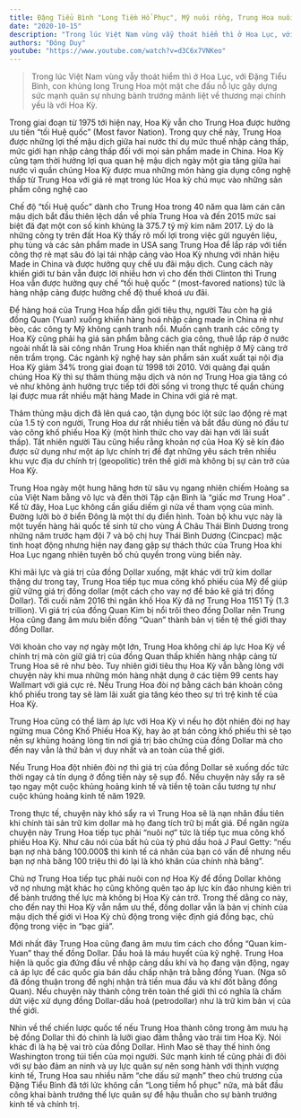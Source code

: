 ```yaml
---
title: Đặng Tiểu Bình "Long Tiềm Hổ Phục", Mỹ nuôi rồng, Trung Hoa nuôi nợ
date: "2020-10-15"
description: "Trong lúc Việt Nam vùng vẫy thoát hiểm thì ở Hoa Lục, với Đặng Tiểu Bình, con khủng long Trung Hoa một mặt che đấu nỗ lực gây dựng sức mạnh quân sự nhưng bành trướng mãnh liệt về  thương mại chính yếu là với Hoa Kỳ."
authors: "Đông Duy"
youtube: "https://www.youtube.com/watch?v=d3C6x7VNKeo"
---
```


>Trong lúc Việt Nam vùng vẫy thoát hiểm thì ở Hoa Lục, với Đặng Tiểu Bình, con khủng long Trung Hoa một mặt che đấu nỗ lực gây dựng sức mạnh quân sự nhưng bành trướng mãnh liệt về  thương mại chính yếu là với Hoa Kỳ.

Trong giai đoạn từ 1975 tới hiện nay, Hoa Kỳ vẫn cho Trung Hoa được hưởng ưu tiên “tối Huệ quốc” (Most favor Nation). Trong quy chế này, Trung Hoa được những lợi thế mậu dịch giữa hai nước thí dụ mức thuế nhập cảng thấp, mức giới hạn nhập cảng thấp đối với mọi sản phẩm made in China. Hoa Kỳ cũng tạm thời hưởng lợi qua quan hệ mậu dịch ngày một gia tăng giữa hai nước vì quần chúng Hoa Kỳ được mua những món hàng gia dụng công nghệ thấp từ Trung Hoa với giá rẻ mạt trong lúc Hoa kỳ chú mục vào những sản phẩm công nghệ cao

Chế độ “tối Huệ quốc” dành cho Trung Hoa trong 40 năm qua làm cán cân mậu dịch bắt đầu thiên lệch dần về phía Trung Hoa và đến 2015 mức sai biệt đã đạt một con số kinh khủng là 375.7 tỷ mỹ kim năm 2017. Lý do là những công ty trên đất Hoa Kỳ thấy rõ mối lợi trong việc gửi nguyên liệu, phụ tùng và các sản phẩm made in USA sang Trung Hoa để lắp ráp với tiền công thợ rẻ mạt său đó lại tái nhập cảng vào Hoa Kỳ nhưng với nhãn hiệu Made in China và được hưởng quy chế ưu đãi mậu dịch. Cung cách này khiến giới tư bản vẫn được lời nhiều hơn vì cho đến thời Clinton thì Trung Hoa vẫn được hưởng quy chế “tối huệ quốc “ (most-favored nations) tức là hàng nhập cảng được hưởng chế độ thuế khoá ưu đãi.

Để hàng hoá của Trung Hoa hấp dẫn giới tiêu thụ, người Tàu còn hạ giá đồng Quan (Yuan) xuống khiến hàng hoá nhập cảng made in China rẻ như bèo,  các công ty Mỹ không cạnh tranh nổi. Muốn cạnh tranh các công ty Hoa Kỳ cũng phải hạ giá sản phẩm bằng cách gia công, thuê lắp ráp ở nước ngoài nhất là sài công nhân Trung Hoa khiến nạn thất nghiệp ở Mỹ càng trở nên trầm trọng. Các ngành kỹ nghệ hay sản phẩm sản xuất xuất tại nội địa Hoa Kỳ giảm 34% trong giai đoạn từ 1998 tới 2010. Với quảng đại quần chúng Hoa Kỳ thì sự thâm thủng mậu dịch và nón nợ Trung Hoa gia tăng có vẻ như không ảnh hưởng trực tiếp tới đời sống vì trong thực tế quần chúng lại được mua rất nhiều mặt hàng Made in China với giá rẻ mạt. 

Thâm thủng mậu dịch đã lên quá cao, tận dụng bóc lột sức lao động rẻ mạt của 1.5 tỷ con người, Trung Hoa dư rất nhiều tiền và bắt đầu dùng nó đầu tư  vào công khố phiếu Hoa Kỳ  (một hình thức cho vay dài hạn với lãi suất thấp). Tất nhiên người Tàu cũng hiểu rằng khoản nợ của Hoa Kỳ sẽ kín đáo được sử dụng như một áp lực chính trị để đạt những yêu sách trên nhiều khu vực địa dư chính trị (geopolitic) trên thế giới mà không bị sự cản trở của Hoa Kỳ.

Trung Hoa ngày một hung hăng hơn từ său vụ ngang nhiên chiếm Hoàng sa của Việt Nam bằng võ lực và đến thời Tập cận Bình là “giấc mơ Trung Hoa” . Kể từ đây, Hoa Lục không cần giấu diếm gì nửa về tham vọng của mình. Đường lưỡi bò ở biển Đông là một thí dụ điển hình. Toàn bộ khu vực này là một tuyến hàng hải quốc tế sinh tử cho vùng Á Châu Thái Bình Dương trong những năm trước hạm đội 7 và bộ chị huy Thái Bình Dương (Cincpac) mặc tình hoạt động nhưng hiện nay đang gập sự thách thức của Trung Hoa khi Hoa Lục ngang nhiên tuyên bố chủ quyền trong vùng biển này.

Khi mãi lực và giá trị của đồng Dollar xuống, mặt khác với trữ kim dollar thặng dư trong tay, Trung Hoa tiếp tục mua công khố phiếu của Mỹ để giúp giữ vững giá trị đồng dollar  (một cách cho vay nợ để bảo kê giá trị đồng Dollar). Tới cuối năm 2016 thì ngân khố Hoa Kỳ đã nợ Trung Hoa 1151 Tỷ (1.3 trillion). Vì giá trị của đồng Quan Kim bị nổi trôi theo đồng Dollar nên Trung Hoa cũng đang âm mưu biến đồng “Quan” thành bản vị tiền tệ thế giới thay đồng Dollar.

Với khoản cho vay nợ ngày một lớn, Trung Hoa không chỉ áp lực Hoa Kỳ về chính trị mà còn giữ giá trị của đồng Quan thấp  khiến hàng nhập cảng từ Trung Hoa sẽ rẻ như bèo. Tuy nhiên giới tiêu thụ Hoa Kỳ vẫn bằng lòng với chuyện này khi mua những món hàng nhật dụng ở các tiệm 99 cents hay Wallmart với giá cực rẻ. Nếu Trung Hoa đòi nợ bằng cách bán khoản công khố phiếu trong tay sẽ làm lãi xuất gia tăng kéo theo sự trì trệ kinh tế của Hoa Kỳ.

Trung Hoa cũng có thể làm áp lực với Hoa Kỳ vì nếu họ đột nhiên đòi nợ hay  ngừng mua Công Khố Phiếu Hoa Kỳ, hay ào ạt bán công khố phiếu thì sẽ tạo nên sự khủng hoảng lòng tin nơi giá trị bảo chứng của đồng Dollar mà cho đến nay vẫn là thứ bản vị duy nhất và an toàn của thế giới. 

Nếu Trung Hoa đột nhiên đòi nợ thì giá trị của đồng Dollar sẽ xuống dốc tức thời ngay cả tín dụng ở đồng tiền này sẽ  sụp đổ. Nếu chuyện này sẩy ra sẽ tạo ngay một cuộc khủng hoảng kinh tế và tiền tệ toàn cầu tương tự như cuộc khủng hoảng kinh tế năm 1929.

Trong thực tế, chuyện này khó sẩy ra vì Trung Hoa sẽ là nạn nhân đầu tiên khi chính tài sản trữ kim dollar mà họ đang tích trữ bị mất giá. Để ngăn ngừa chuyện này Trung Hoa tiếp tục phải “nuôi nợ” tức là tiếp tục mua công khố phiếu Hoa Kỳ. Như câu nói của bất hủ của tỷ phú dầu hoả J Paul Getty: “nếu bạn nợ nhà băng 100.000$ thì  kinh tế cá nhân của bạn có vấn đề  nhưng nếu bạn nợ nhà băng 100 triệu thì đó lại là khó khăn của chính nhà băng”.

Chủ nợ Trung Hoa tiếp tục phải nuôi con nợ Hoa Kỳ để đồng Dollar không vỡ nợ nhưng mặt khác họ cũng không quên tạo áp lực kín đáo nhưng kiên trì để bành trướng thế lực mà không bị Hoa Kỳ cản trở. Trong thế dằng co này, cho đến nay thì Hoa Kỳ vẫn nắm ưu thế, đồng dollar vẫn là bản vị chính của mậu dịch thế giới vì Hoa Kỳ chủ động trong việc định giá đồng bạc, chủ động trong việc in “bạc giả”.

Mới nhất đây Trung Hoa cũng đang âm mưu tìm cách cho đồng “Quan kim-Yuan” thay thế đồng Dollar. Dầu hoả là máu huyết của kỹ nghệ. Trung Hoa hiện là quốc gia đứng đầu về nhập cảng dầu khí và họ đang vận động, ngay cả áp lực để các quốc gia bán dầu chấp nhận trả bằng đồng Yuan. (Nga sô đã đồng thuận trong đề nghị nhận trả tiền mua đầu và khí đốt bằng đồng Quan). Nếu chuyện này thành công trên toàn thế giới thì có nghĩa là chấm dứt việc xử dụng đồng Dollar-dầu hoả (petrodollar) như là trữ kim bản vị của thế giới.

Nhìn về thế chiến lược quốc tế nếu Trung Hoa thành công trong âm mưu hạ bệ đồng Dollar thì đó chính là lưỡi giao đâm thẳng vào trái tim Hoa Kỳ.
Nói khác đi là hạ bệ vai  trò của đồng Dollar. Hình Mao sẽ thay thế hình ông Washington trong túi tiền của mọi người. Sức mạnh kinh tế cũng phải đi đôi với sự bảo đảm an ninh và uy lực quân sự nên song hành với thịnh vượng kinh tế, Trung Hoa sau nhiều năm “che dấu sứ mạnh” theo chủ trương của Đặng Tiểu Bình đã tới lức không cần “Long tiềm hổ phục" nữa,  mà bắt đầu công khai bành trướng thế lực quân sự để hậu thuẫn cho sự bành trướng kinh tế và chính trị.


 